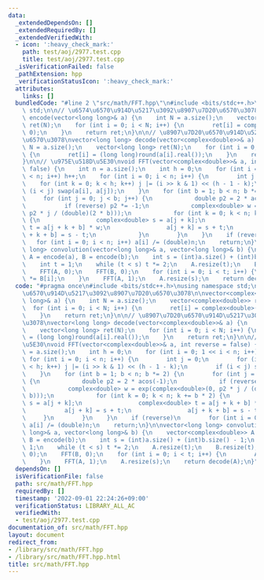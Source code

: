 ```yaml
---
data:
  _extendedDependsOn: []
  _extendedRequiredBy: []
  _extendedVerifiedWith:
  - icon: ':heavy_check_mark:'
    path: test/aoj/2977.test.cpp
    title: test/aoj/2977.test.cpp
  _isVerificationFailed: false
  _pathExtension: hpp
  _verificationStatusIcon: ':heavy_check_mark:'
  attributes:
    links: []
  bundledCode: "#line 2 \"src/math/FFT.hpp\"\n#include <bits/stdc++.h>\nusing namespace\
    \ std;\n\n// \u6574\u6570\u914D\u5217\u3092\u8907\u7D20\u6570\u3078\n\nvector<complex<double>>\
    \ encode(vector<long long>& a) {\n    int N = a.size();\n    vector<complex<double>>\
    \ ret(N);\n    for (int i = 0; i < N; i++) {\n        ret[i] = complex<double>(a[i],\
    \ 0);\n    }\n    return ret;\n}\n\n// \u8907\u7D20\u6570\u914D\u5217\u3092\u6574\
    \u6570\u3078\nvector<long long> decode(vector<complex<double>>& a) {\n    int\
    \ N = a.size();\n    vector<long long> ret(N);\n    for (int i = 0; i < N; i++)\
    \ {\n        ret[i] = (long long)round(a[i].real());\n    }\n    return ret;\n\
    }\n\n// \u975E\u518D\u5E30\nvoid FFT(vector<complex<double>>& a, int reverse =\
    \ false) {\n    int n = a.size();\n    int h = 0;\n    for (int i = 0; 1 << i\
    \ < n; i++) h++;\n    for (int i = 0; i < n; i++) {\n        int j = 0;\n    \
    \    for (int k = 0; k < h; k++) j |= (i >> k & 1) << (h - 1 - k);\n        if\
    \ (i < j) swap(a[i], a[j]);\n    }\n    for (int b = 1; b < n; b *= 2) {\n   \
    \     for (int j = 0; j < b; j++) {\n            double p2 = 2 * acos(-1);\n \
    \           if (reverse) p2 *= -1;\n            complex<double> w = exp(complex<double>(0,\
    \ p2 * j / (double)(2 * b)));\n            for (int k = 0; k < n; k += b * 2)\
    \ {\n                complex<double> s = a[j + k];\n                complex<double>\
    \ t = a[j + k + b] * w;\n                a[j + k] = s + t;\n                a[j\
    \ + k + b] = s - t;\n            }\n        }\n    }\n    if (reverse)\n     \
    \   for (int i = 0; i < n; i++) a[i] /= (double)n;\n    return;\n}\n\nvector<long\
    \ long> convolution(vector<long long>& a, vector<long long>& b) {\n    vector<complex<double>>\
    \ A = encode(a), B = encode(b);\n    int s = (int)a.size() + (int)b.size() - 1;\n\
    \    int t = 1;\n    while (t < s) t *= 2;\n    A.resize(t);\n    B.resize(t);\n\
    \    FFT(A, 0);\n    FFT(B, 0);\n    for (int i = 0; i < t; i++) {\n        A[i]\
    \ *= B[i];\n    }\n    FFT(A, 1);\n    A.resize(s);\n    return decode(A);\n}\n"
  code: "#pragma once\n#include <bits/stdc++.h>\nusing namespace std;\n\n// \u6574\
    \u6570\u914D\u5217\u3092\u8907\u7D20\u6570\u3078\n\nvector<complex<double>> encode(vector<long\
    \ long>& a) {\n    int N = a.size();\n    vector<complex<double>> ret(N);\n  \
    \  for (int i = 0; i < N; i++) {\n        ret[i] = complex<double>(a[i], 0);\n\
    \    }\n    return ret;\n}\n\n// \u8907\u7D20\u6570\u914D\u5217\u3092\u6574\u6570\
    \u3078\nvector<long long> decode(vector<complex<double>>& a) {\n    int N = a.size();\n\
    \    vector<long long> ret(N);\n    for (int i = 0; i < N; i++) {\n        ret[i]\
    \ = (long long)round(a[i].real());\n    }\n    return ret;\n}\n\n// \u975E\u518D\
    \u5E30\nvoid FFT(vector<complex<double>>& a, int reverse = false) {\n    int n\
    \ = a.size();\n    int h = 0;\n    for (int i = 0; 1 << i < n; i++) h++;\n   \
    \ for (int i = 0; i < n; i++) {\n        int j = 0;\n        for (int k = 0; k\
    \ < h; k++) j |= (i >> k & 1) << (h - 1 - k);\n        if (i < j) swap(a[i], a[j]);\n\
    \    }\n    for (int b = 1; b < n; b *= 2) {\n        for (int j = 0; j < b; j++)\
    \ {\n            double p2 = 2 * acos(-1);\n            if (reverse) p2 *= -1;\n\
    \            complex<double> w = exp(complex<double>(0, p2 * j / (double)(2 *\
    \ b)));\n            for (int k = 0; k < n; k += b * 2) {\n                complex<double>\
    \ s = a[j + k];\n                complex<double> t = a[j + k + b] * w;\n     \
    \           a[j + k] = s + t;\n                a[j + k + b] = s - t;\n       \
    \     }\n        }\n    }\n    if (reverse)\n        for (int i = 0; i < n; i++)\
    \ a[i] /= (double)n;\n    return;\n}\n\nvector<long long> convolution(vector<long\
    \ long>& a, vector<long long>& b) {\n    vector<complex<double>> A = encode(a),\
    \ B = encode(b);\n    int s = (int)a.size() + (int)b.size() - 1;\n    int t =\
    \ 1;\n    while (t < s) t *= 2;\n    A.resize(t);\n    B.resize(t);\n    FFT(A,\
    \ 0);\n    FFT(B, 0);\n    for (int i = 0; i < t; i++) {\n        A[i] *= B[i];\n\
    \    }\n    FFT(A, 1);\n    A.resize(s);\n    return decode(A);\n}"
  dependsOn: []
  isVerificationFile: false
  path: src/math/FFT.hpp
  requiredBy: []
  timestamp: '2022-09-01 22:24:26+09:00'
  verificationStatus: LIBRARY_ALL_AC
  verifiedWith:
  - test/aoj/2977.test.cpp
documentation_of: src/math/FFT.hpp
layout: document
redirect_from:
- /library/src/math/FFT.hpp
- /library/src/math/FFT.hpp.html
title: src/math/FFT.hpp
---
```


